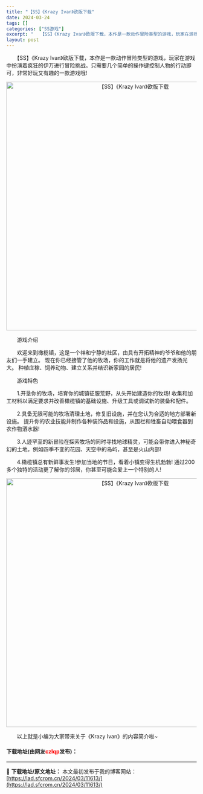 ```yaml
---
title: "【SS】《Krazy Ivan》欧版下载"
date: 2024-03-24
tags: []
categories: ["SS游戏"]
excerpt: "　　【SS】《Krazy Ivan》欧版下载，本作是一款动作冒险类型的游戏，玩家在游戏中扮演着疯狂的伊万进行冒险挑战。只需要几个简单的操作键控制人物的行动即可，非常好玩又有趣的一款游戏哦! 　　游戏介绍 　　欢迎来到橄榄镇，这是一个祥和宁静的社区，由具有开拓精神的爷爷和他的朋友们一手建立。 现在你已&hellip;"
layout: post
---
```


 <p>　　【SS】《Krazy Ivan》欧版下载，本作是一款动作冒险类型的游戏，玩家在游戏中扮演着疯狂的伊万进行冒险挑战。只需要几个简单的操作键控制人物的行动即可，非常好玩又有趣的一款游戏哦!</p> <p align="center"><img align="" border="0" src="https://lad.sfcrom.cn/wp-content/uploads/2024/03/20240323_65feffc5ab688.png" width="659" alt="【SS】《Krazy Ivan》欧版下载" /></p> <p>　　游戏介绍</p> <p>　　欢迎来到橄榄镇，这是一个祥和宁静的社区，由具有开拓精神的爷爷和他的朋友们一手建立。 现在你已经接管了他的牧场，你的工作就是将他的遗产发扬光大。 种植庄稼、饲养动物、建立关系并结识新家园的居民!</p> <p>　　游戏特色</p> <p>　　1.开垦你的牧场，培育你的城镇征服荒野，从头开始建造你的牧场! 收集和加工材料以满足要求并改善橄榄镇的基础设施、升级工具或调试新的装备和配件。</p> <p>　　2.具备无限可能的牧场清理土地，修复旧设施，并在您认为合适的地方部署新设施。 提升你的农业技能并制作各种装饰品和设施，从围栏和牲畜自动喂食器到农作物洒水器!</p> <p>　　3.人迹罕至的新冒险在探索牧场的同时寻找地球精灵，可能会带你进入神秘奇幻的土地，例如四季不变的花园、天空中的岛屿，甚至是火山内部!</p> <p>　　4.橄榄镇总有新鲜事发生!参加当地的节日，看着小镇变得生机勃勃! 通过200多个独特的活动更了解你的邻居，你甚至可能会爱上一个特别的人!</p> <p align="center"><img align="" border="0" src="https://lad.sfcrom.cn/wp-content/uploads/2024/03/20240323_65feffc66682b.png" width="659" alt="【SS】《Krazy Ivan》欧版下载" /></p> <p>　　以上就是小编为大家带来关于《Krazy Ivan》的内容简介啦~</p> <p><h4>下载地址(由网友<font color="red">czlqp</font>发布)：</h4></p> 

---
📖 **下载地址/原文地址：** 本文最初发布于我的博客网站：[https://lad.sfcrom.cn/2024/03/11613/](https://lad.sfcrom.cn/2024/03/11613/)
